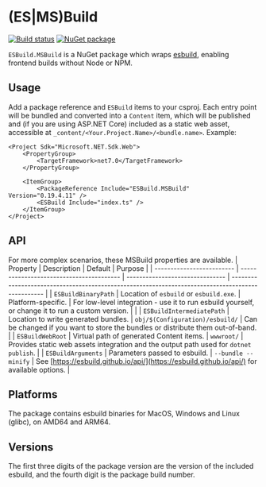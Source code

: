 (ES|MS)Build
============
[![Build status](https://github.com/gulbanana/ESBuild.MSBuild/actions/workflows/ci.yml/badge.svg?branch=master)](https://github.com/rustls/rustls/actions/workflows/build.yml?query=branch%3Amain)
[![NuGet package](https://img.shields.io/nuget/v/ESBuild.MSBuild.svg)](https://nuget.org/packages/ESBuild.MSBuild)

`ESBuild.MSBuild` is a NuGet package which wraps [esbuild](https://esbuild.github.io/), enabling frontend builds without Node or NPM.

Usage
-----
Add a package reference and `ESBuild` items to your csproj. Each entry point will be bundled and converted into a `Content` item, which will be published and (if you are using ASP.NET Core) included as a static web asset, accessible at `_content/<Your.Project.Name>/<bundle.name>`. Example:
```
<Project Sdk="Microsoft.NET.Sdk.Web">
	<PropertyGroup>
		<TargetFramework>net7.0</TargetFramework>
	</PropertyGroup>

	<ItemGroup>
		<PackageReference Include="ESBuild.MSBuild" Version="0.19.4.11" />
		<ESBuild Include="index.ts" />
	</ItemGroup>
</Project>
```

API
---
For more complex scenarios, these MSBuild properties are available.
| Property                  | Description                              | Default                         | Purpose                                                                                           |
| ------------------------- | ---------------------------------------- | ------------------------------- | ------------------------------------------------------------------------------------------------- |
| `ESBuildBinaryPath`       | Location of `esbuild` or `esbuild.exe`.  | Platform-specific.              | For low-level integration - use it to run esbuild yourself, or change it to run a custom version. |                                        |
| `ESBuildIntermediatePath` | Location to write generated bundles.     | `obj/$(Configuration)/esbuild/` | Can be changed if you want to store the bundles or distribute them out-of-band.                   |
| `ESBuildWebRoot`          | Virtual path of generated Content items. | `wwwroot/`                      | Provides static web assets integration and the output path used for `dotnet publish`.             |
| `ESBuildArguments`        | Parameters passed to esbuild.            | `--bundle --minify`             | See [https://esbuild.github.io/api/](https://esbuild.github.io/api/) for available options.       |

Platforms
---------
The package contains esbuild binaries for MacOS, Windows and Linux (glibc), on AMD64 and ARM64.

Versions
--------
The first three digits of the package version are the version of the included esbuild, and the fourth digit is the package build number.